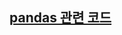 ## [pandas 관련 코드](https://github.com/pwjdgus/Data_Analytics_for_Age_friendly_busan/labels/pandas%20%EA%B4%80%EB%A0%A8%20%EC%BD%94%EB%93%9C)

